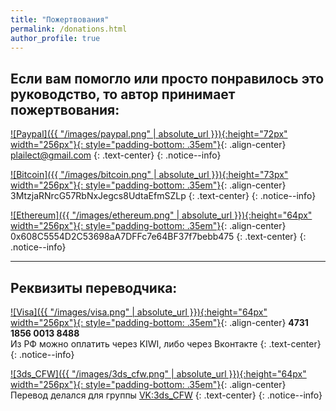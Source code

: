 ```yaml
---
title: "Пожертвования"
permalink: /donations.html
author_profile: true
---
```


## Если вам помогло или просто понравилось это руководство, то автор принимает пожертвования:

[![Paypal]({{ "/images/paypal.png" | absolute_url }}){:height="72px" width="256px"}{: style="padding-bottom: .35em"}](https://www.paypal.me/plailectguides/15){: .align-center}
plailect@gmail.com
{: .text-center}
{: .notice--info}

[![Bitcoin]({{ "/images/bitcoin.png" | absolute_url }}){:height="73px" width="256px"}{: style="padding-bottom: .35em"}](bitcoin:3MtzjaRNrcG57RbNxJegcs8UdtaEfmSZLp){: .align-center}
3MtzjaRNrcG57RbNxJegcs8UdtaEfmSZLp
{: .text-center}
{: .notice--info}

[![Ethereum]({{ "/images/ethereum.png" | absolute_url }}){:height="64px" width="256px"}{: style="padding-bottom: .35em"}](https://www.ethereum.org/){: .align-center}
0x608C5554D2C53698aA7DFFc7e64BF37f7bebb475
{: .text-center}
{: .notice--info}

___

## Реквизиты переводчика:

[![Visa]({{ "/images/visa.png" | absolute_url }}){:height="64px" width="256px"}{: style="padding-bottom: .35em"}](){: .align-center}
**4731 1856 0013 8488**<br>
Из РФ можно оплатить через KIWI, либо через Вконтакте
{: .text-center}
{: .notice--info}

[![3ds_CFW]({{ "/images/3ds_cfw.png" | absolute_url }}){:height="64px" width="256px"}{: style="padding-bottom: .35em"}](http://vk.com/3ds_cfw){: .align-center}
Перевод делался для группы [VK:3ds_CFW](http://vk.com/3ds_cfw)
{: .text-center}
{: .notice--info}
